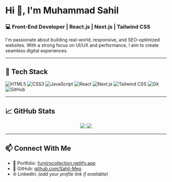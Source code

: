 # Hi 👋, I'm Muhammad Sahil

### 💻 Front-End Developer | React.js | Next.js | Tailwind CSS

I'm passionate about building real-world, responsive, and SEO-optimized websites. With a strong focus on UI/UX and performance, I aim to create seamless digital experiences.

---

## 🔧 Tech Stack

![HTML5](https://img.shields.io/badge/-HTML5-E34F26?logo=html5&logoColor=fff&style=flat)
![CSS3](https://img.shields.io/badge/-CSS3-1572B6?logo=css3&logoColor=fff&style=flat)
![JavaScript](https://img.shields.io/badge/-JavaScript-F7DF1E?logo=javascript&logoColor=000&style=flat)
![React](https://img.shields.io/badge/-React-61DAFB?logo=react&logoColor=000&style=flat)
![Next.js](https://img.shields.io/badge/-Next.js-000?logo=nextdotjs&logoColor=fff&style=flat)
![Tailwind CSS](https://img.shields.io/badge/-TailwindCSS-38B2AC?logo=tailwind-css&logoColor=fff&style=flat)
![Git](https://img.shields.io/badge/-Git-F05032?logo=git&logoColor=fff&style=flat)
![GitHub](https://img.shields.io/badge/-GitHub-181717?logo=github&logoColor=fff&style=flat)

---

## 📈 GitHub Stats

<p align="center">
  <img src="https://github-readme-stats.vercel.app/api?username=Sahil-Meo&show_icons=true&theme=tokyonight" />
  <img src="https://github-readme-streak-stats.herokuapp.com/?user=Sahil-Meo&theme=tokyonight" />
</p>

---

## 📫 Connect With Me

- 💼 Portfolio: [furnirocollection.netlify.app](https://furnirocollection.netlify.app)
- 🔗 GitHub: [github.com/Sahil-Meo](https://github.com/Sahil-Meo)
- 🌐 LinkedIn: *(add your profile link if available)*
